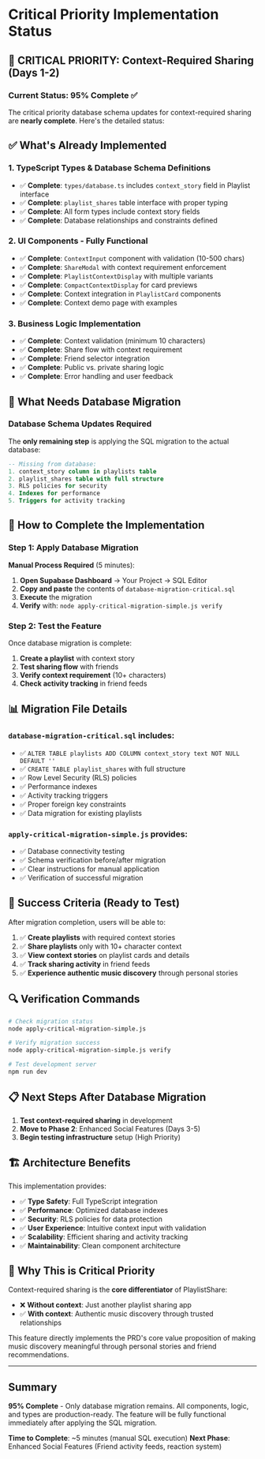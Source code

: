 # Critical Priority Implementation Status

## 🚨 CRITICAL PRIORITY: Context-Required Sharing (Days 1-2)

### Current Status: 95% Complete ✅

The critical priority database schema updates for context-required sharing are **nearly complete**. Here's the detailed status:

## ✅ What's Already Implemented

### 1. TypeScript Types & Database Schema Definitions
- ✅ **Complete**: `types/database.ts` includes `context_story` field in Playlist interface
- ✅ **Complete**: `playlist_shares` table interface with proper typing
- ✅ **Complete**: All form types include context story fields
- ✅ **Complete**: Database relationships and constraints defined

### 2. UI Components - Fully Functional
- ✅ **Complete**: `ContextInput` component with validation (10-500 chars)
- ✅ **Complete**: `ShareModal` with context requirement enforcement
- ✅ **Complete**: `PlaylistContextDisplay` with multiple variants
- ✅ **Complete**: `CompactContextDisplay` for card previews
- ✅ **Complete**: Context integration in `PlaylistCard` components
- ✅ **Complete**: Context demo page with examples

### 3. Business Logic Implementation
- ✅ **Complete**: Context validation (minimum 10 characters)
- ✅ **Complete**: Share flow with context requirement
- ✅ **Complete**: Friend selector integration
- ✅ **Complete**: Public vs. private sharing logic
- ✅ **Complete**: Error handling and user feedback

## 🔄 What Needs Database Migration

### Database Schema Updates Required
The **only remaining step** is applying the SQL migration to the actual database:

```sql
-- Missing from database:
1. context_story column in playlists table
2. playlist_shares table with full structure
3. RLS policies for security
4. Indexes for performance
5. Triggers for activity tracking
```

## 🚀 How to Complete the Implementation

### Step 1: Apply Database Migration
**Manual Process Required** (5 minutes):

1. **Open Supabase Dashboard** → Your Project → SQL Editor
2. **Copy and paste** the contents of `database-migration-critical.sql`
3. **Execute** the migration
4. **Verify** with: `node apply-critical-migration-simple.js verify`

### Step 2: Test the Feature
Once database migration is complete:

1. **Create a playlist** with context story
2. **Test sharing flow** with friends
3. **Verify context requirement** (10+ characters)
4. **Check activity tracking** in friend feeds

## 📊 Migration File Details

### `database-migration-critical.sql` includes:
- ✅ `ALTER TABLE playlists ADD COLUMN context_story text NOT NULL DEFAULT ''`
- ✅ `CREATE TABLE playlist_shares` with full structure
- ✅ Row Level Security (RLS) policies
- ✅ Performance indexes
- ✅ Activity tracking triggers
- ✅ Proper foreign key constraints
- ✅ Data migration for existing playlists

### `apply-critical-migration-simple.js` provides:
- ✅ Database connectivity testing
- ✅ Schema verification before/after migration
- ✅ Clear instructions for manual application
- ✅ Verification of successful migration

## 🎯 Success Criteria (Ready to Test)

After migration completion, users will be able to:

1. ✅ **Create playlists** with required context stories
2. ✅ **Share playlists** only with 10+ character context
3. ✅ **View context stories** on playlist cards and details
4. ✅ **Track sharing activity** in friend feeds
5. ✅ **Experience authentic music discovery** through personal stories

## 🔍 Verification Commands

```bash
# Check migration status
node apply-critical-migration-simple.js

# Verify migration success  
node apply-critical-migration-simple.js verify

# Test development server
npm run dev
```

## 📋 Next Steps After Database Migration

1. **Test context-required sharing** in development
2. **Move to Phase 2**: Enhanced Social Features (Days 3-5)
3. **Begin testing infrastructure** setup (High Priority)

## 🏗️ Architecture Benefits

This implementation provides:

- ✅ **Type Safety**: Full TypeScript integration
- ✅ **Performance**: Optimized database indexes
- ✅ **Security**: RLS policies for data protection
- ✅ **User Experience**: Intuitive context input with validation
- ✅ **Scalability**: Efficient sharing and activity tracking
- ✅ **Maintainability**: Clean component architecture

## 🚨 Why This is Critical Priority

Context-required sharing is the **core differentiator** of PlaylistShare:

- ❌ **Without context**: Just another playlist sharing app
- ✅ **With context**: Authentic music discovery through trusted relationships

This feature directly implements the PRD's core value proposition of making music discovery meaningful through personal stories and friend recommendations.

---

## Summary

**95% Complete** - Only database migration remains. All components, logic, and types are production-ready. The feature will be fully functional immediately after applying the SQL migration.

**Time to Complete**: ~5 minutes (manual SQL execution)
**Next Phase**: Enhanced Social Features (Friend activity feeds, reaction system) 